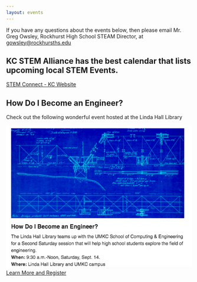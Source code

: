 ```yaml
---
layout: events
---
```



If you have any questions about the events below, then please email Mr. Greg Owsley, Rockhurst High School STEAM Director, at gowsley@rockhursths.edu  


## KC STEM Alliance has the best calendar that lists upcoming local STEM Events.

[STEM Connect - KC Website](https://www.kcstem.org/events/)

## How Do I Become an Engineer?
Check out the following wonderful event hosted at the Linda Hall Library
 <div class="flex-wrapper">
  <img src="/img/Become an Engineer.png">
</div>    
<a class="btn btn-primary" href="https://www.lindahall.org/event/engineering/?mc_cid=8c0e6e8ed5&mc_eid=d6ba1282f0" role="button">Learn More and Register</a>
